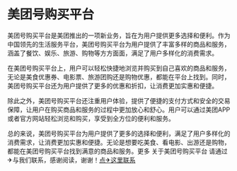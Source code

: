 # 美团号购买平台

美团号购买平台是美团推出的一项新业务，旨在为用户提供更多选择和便利。作为中国领先的生活服务平台，美团号购买平台为用户提供了丰富多样的商品和服务，涵盖了餐饮、娱乐、旅游、购物等方方面面，满足了用户多样化的消费需求。

在美团号购买平台上，用户可以轻松快捷地浏览并购买到自己喜欢的商品和服务，无论是美食优惠券、电影票、旅游团购还是购物优惠，都能在平台上找到。同时，美团号购买平台还为用户提供了更多的优惠和折扣，让消费更加实惠和便捷。

除此之外，美团号购买平台还注重用户体验，提供了便捷的支付方式和安全的交易保障，让用户在购买商品和服务的过程中更加放心和舒心。用户可以通过美团APP或者官方网站轻松浏览和购买，享受到全方位的便利和服务。

总的来说，美团号购买平台为用户提供了更多的选择和便利，满足了用户多样化的消费需求，让消费更加实惠和便捷。无论是想要吃美食、看电影、出游还是购物，都能在美团号购买平台找到满意的商品和服务。更多 关于美团号购买平台 请通过✈与我们联系，感谢阅读，谢谢！[点✈这里联系](https://ww.k02.cc)